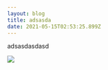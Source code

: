 ```yaml
---
layout: blog
title: adsasda
date: 2021-05-15T02:53:25.899Z
---
```

adsasdasdasd





![](https://i.ytimg.com/an_webp/_imjF-0RZTU/mqdefault_6s.webp?du=3000&sqp=CNbmjoUG&rs=AOn4CLAxMol14DZo_75e-V1eL8iQoKWtiQ)